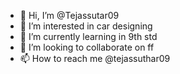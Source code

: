 - 👋 Hi, I’m @Tejassutar09
- 👀 I’m interested in car designing
- 🌱 I’m currently learning in 9th std
- 💞️ I’m looking to collaborate on ff
- 📫 How to reach me @tejassuthar09

<!---
Tejassutar09/Tejassutar09 is a ✨ special ✨ repository because its `README.md` (this file) appears on your GitHub profile.
You can click the Preview link to take a look at your changes.
--->
